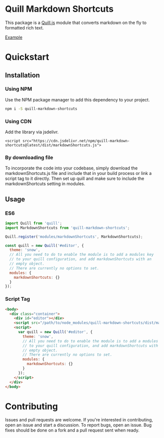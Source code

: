 # Quill Markdown Shortcuts

This package is a [Quill.js](https://quilljs.com) module that converts markdown on the fly to formatted rich text.

[Example](https://patleeman.github.io/quill-markdown-shortcuts/)

# Quickstart

## Installation

### Using NPM

Use the NPM package manager to add this dependency to your project.

```bash
npm i -S quill-markdown-shortcuts
```

### Using CDN

Add the library via jsdelivr.

```
<script src="https://cdn.jsdelivr.net/npm/quill-markdown-shortcuts@latest/dist/markdownShortcuts.js">
```

### By downloading file

To incorporate the code into your codebase, simply download the markdownShortcuts.js file and include that in your build process or link a script tag to it directly. Then set up quill and make sure to include the markdownShortcuts setting in modules.

## Usage

### ES6

```js
import Quill from 'quill';
import MarkdownShortcuts from 'quill-markdown-shortcuts';

Quill.register('modules/markdownShortcuts', MarkdownShortcuts);

const quill = new Quill('#editor', {
  theme: 'snow',
  // All you need to do to enable the module is to add a modules key
  // to your quill configuration, and add markdownShortcuts with an
  // empty object.
  // There are currently no options to set.
  modules: {
    markdownShortcuts: {}
  }
});
```

### Script Tag

```html
<body>
  <div class="container">
    <div id="editor"></div>
    <script src="/path/to/node_modules/quill-markdown-shortcuts/dist/markdownShortcuts.js"></script>
    <script>
      var quill = new Quill('#editor', {
        theme: 'snow',
        // All you need to do to enable the module is to add a modules key
        // to your quill configuration, and add markdownShortcuts with an
        // empty object.
        // There are currently no options to set.
        modules: {
          markdownShortcuts: {}
        }
      });
    </script>
  </div>
</body>
```

# Contributing

Issues and pull requests are welcome. If you're interested in contributing, open an issue and start a discussion. To report bugs, open an issue. Bug fixes should be done on a fork and a pull request sent when ready.
